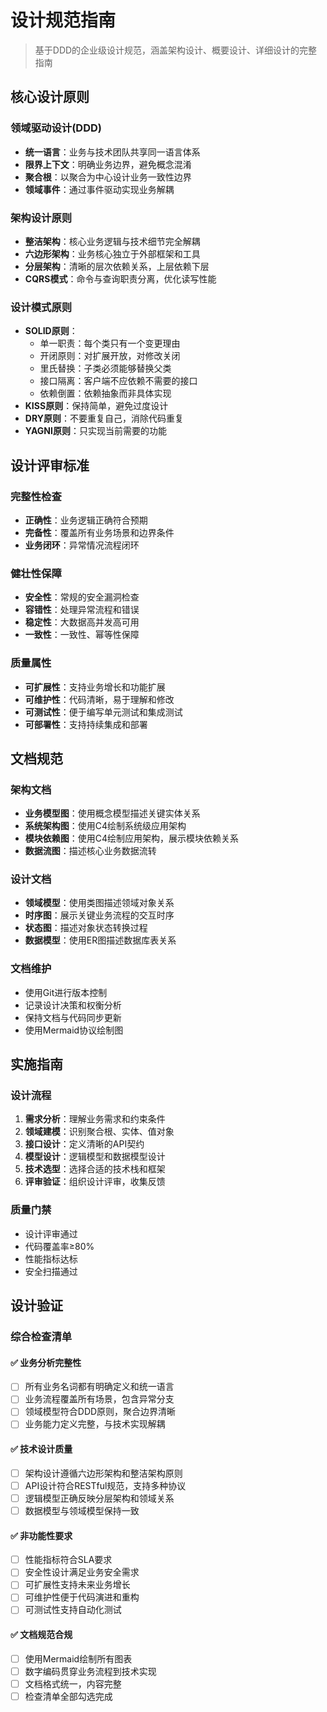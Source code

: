 # 设计规范指南

> 基于DDD的企业级设计规范，涵盖架构设计、概要设计、详细设计的完整指南

## 核心设计原则

### 领域驱动设计(DDD)
- **统一语言**：业务与技术团队共享同一语言体系
- **限界上下文**：明确业务边界，避免概念混淆
- **聚合根**：以聚合为中心设计业务一致性边界
- **领域事件**：通过事件驱动实现业务解耦

### 架构设计原则
- **整洁架构**：核心业务逻辑与技术细节完全解耦
- **六边形架构**：业务核心独立于外部框架和工具
- **分层架构**：清晰的层次依赖关系，上层依赖下层
- **CQRS模式**：命令与查询职责分离，优化读写性能

### 设计模式原则
- **SOLID原则**：
  - 单一职责：每个类只有一个变更理由
  - 开闭原则：对扩展开放，对修改关闭
  - 里氏替换：子类必须能够替换父类
  - 接口隔离：客户端不应依赖不需要的接口
  - 依赖倒置：依赖抽象而非具体实现
- **KISS原则**：保持简单，避免过度设计
- **DRY原则**：不要重复自己，消除代码重复
- **YAGNI原则**：只实现当前需要的功能

## 设计评审标准

### 完整性检查
- **正确性**：业务逻辑正确符合预期
- **完备性**：覆盖所有业务场景和边界条件
- **业务闭环**：异常情况流程闭环

### 健壮性保障
- **安全性**：常规的安全漏洞检查
- **容错性**：处理异常流程和错误
- **稳定性**：大数据高并发高可用
- **一致性**：一致性、幂等性保障

### 质量属性
- **可扩展性**：支持业务增长和功能扩展
- **可维护性**：代码清晰，易于理解和修改
- **可测试性**：便于编写单元测试和集成测试
- **可部署性**：支持持续集成和部署

## 文档规范

### 架构文档
- **业务模型图**：使用概念模型描述关键实体关系
- **系统架构图**：使用C4绘制系统级应用架构
- **模块依赖图**：使用C4绘制应用架构，展示模块依赖关系
- **数据流图**：描述核心业务数据流转

### 设计文档
- **领域模型**：使用类图描述领域对象关系
- **时序图**：展示关键业务流程的交互时序
- **状态图**：描述对象状态转换过程
- **数据模型**：使用ER图描述数据库表关系

### 文档维护
- 使用Git进行版本控制
- 记录设计决策和权衡分析
- 保持文档与代码同步更新
- 使用Mermaid协议绘制图

## 实施指南

### 设计流程
1. **需求分析**：理解业务需求和约束条件
2. **领域建模**：识别聚合根、实体、值对象
3. **接口设计**：定义清晰的API契约
4. **模型设计**：逻辑模型和数据模型设计
5. **技术选型**：选择合适的技术栈和框架
6. **评审验证**：组织设计评审，收集反馈

### 质量门禁
- 设计评审通过
- 代码覆盖率≥80%
- 性能指标达标
- 安全扫描通过

## 设计验证

### 综合检查清单

#### ✅ 业务分析完整性
- [ ] 所有业务名词都有明确定义和统一语言
- [ ] 业务流程覆盖所有场景，包含异常分支
- [ ] 领域模型符合DDD原则，聚合边界清晰
- [ ] 业务能力定义完整，与技术实现解耦

#### ✅ 技术设计质量
- [ ] 架构设计遵循六边形架构和整洁架构原则
- [ ] API设计符合RESTful规范，支持多种协议
- [ ] 逻辑模型正确反映分层架构和领域关系
- [ ] 数据模型与领域模型保持一致

#### ✅ 非功能性要求
- [ ] 性能指标符合SLA要求
- [ ] 安全性设计满足业务安全需求
- [ ] 可扩展性支持未来业务增长
- [ ] 可维护性便于代码演进和重构
- [ ] 可测试性支持自动化测试

#### ✅ 文档规范合规
- [ ] 使用Mermaid绘制所有图表
- [ ] 数字编码贯穿业务流程到技术实现
- [ ] 文档格式统一，内容完整
- [ ] 检查清单全部勾选完成